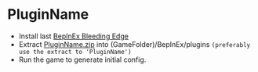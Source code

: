# PluginName

- Install last [BepInEx Bleeding Edge](https://builds.bepinex.dev/projects/bepinex_be)
- Extract [PluginName.zip](https://github.com/caioreix/PluginName/releases) into (GameFolder)/BepInEx/plugins `(preferably use the extract to 'PluginName')`
- Run the game to generate initial config.
